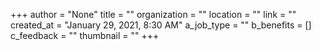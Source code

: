 +++
author = "None"
title = ""
organization = ""
location = ""
link = ""
created_at = "January 29, 2021, 8:30 AM"
a_job_type = ""
b_benefits = []
c_feedback = ""
thumbnail = ""
+++
